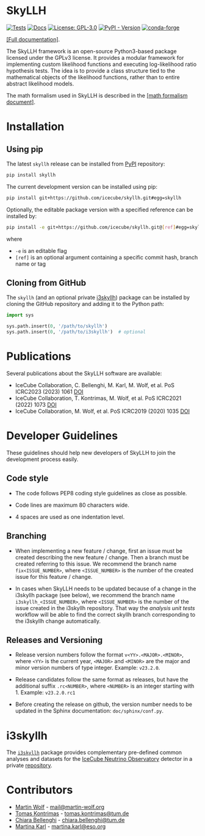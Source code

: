 # SkyLLH

[![Tests](https://github.com/icecube/skyllh/actions/workflows/pythonpackage.yml/badge.svg)](#)
[![Docs](https://github.com/icecube/skyllh/actions/workflows/documentation.yml/badge.svg)](https://icecube.github.io/skyllh/)
[![License: GPL-3.0](https://img.shields.io/badge/License-GPLv3-blue.svg)](https://opensource.org/licenses/GPL-3.0)
[![PyPI - Version](https://img.shields.io/pypi/v/skyllh)](https://pypi.org/project/skyllh/)
[![conda-forge](https://anaconda.org/conda-forge/skyllh/badges/version.svg)](https://anaconda.org/conda-forge/skyllh)

[[Full documentation]](https://icecube.github.io/skyllh/).

The SkyLLH framework is an open-source Python3-based package licensed under the
GPLv3 license. It provides a modular framework for implementing custom
likelihood functions and executing log-likelihood ratio hypothesis tests.
The idea is to provide a class structure tied to the mathematical objects of the
likelihood functions, rather than to entire abstract likelihood models.

The math formalism used in SkyLLH is described in the
[[math formalism document]](https://github.com/icecube/skyllh/blob/master/doc/user_manual.pdf).

# Installation

## Using pip

The latest `skyllh` release can be installed from
[PyPI](https://pypi.org/project/skyllh/) repository:
```bash
pip install skyllh
```

The current development version can be installed using pip:
```bash
pip install git+https://github.com/icecube/skyllh.git#egg=skyllh
```

Optionally, the editable package version with a specified reference can be
installed by:
```bash
pip install -e git+https://github.com/icecube/skyllh.git@[ref]#egg=skyllh
```
where
- `-e` is an editable flag
- `[ref]` is an optional argument containing a specific commit hash, branch name
  or tag

## Cloning from GitHub

The `skyllh` (and an optional private [i3skyllh](#i3skyllh)) package can be
installed by cloning the GitHub repository and adding it to the Python path:

```python
import sys

sys.path.insert(0, '/path/to/skyllh')
sys.path.insert(0, '/path/to/i3skyllh')  # optional
```

# Publications

Several publications about the SkyLLH software are available:

- IceCube Collaboration, C. Bellenghi, M. Karl, M. Wolf, et al. PoS ICRC2023 (2023) 1061
  [DOI](https://doi.org/10.22323/1.444.1061)
- IceCube Collaboration, T. Kontrimas, M. Wolf, et al. PoS ICRC2021 (2022) 1073
  [DOI](http://doi.org/10.22323/1.395.1073)
- IceCube Collaboration, M. Wolf, et al. PoS ICRC2019 (2020) 1035
  [DOI](https://doi.org/10.22323/1.358.1035)

# Developer Guidelines

These guidelines should help new developers of SkyLLH to join the development
process easily.

## Code style

- The code follows PEP8 coding style guidelines as close as possible.

- Code lines are maximum 80 characters wide.

- 4 spaces are used as one indentation level.

## Branching

- When implementing a new feature / change, first an issue must be created
  describing the new feature / change. Then a branch must be created referring
  to this issue. We recommend the branch name `fix<ISSUE_NUMBER>`, where
  `<ISSUE_NUMBER>` is the number of the created issue for this feature / change.

- In cases when SkyLLH needs to be updated because of a change in the i3skyllh
  package (see below), we recommend the branch name `i3skyllh_<ISSUE_NUMBER>`,
  where `<ISSUE_NUMBER>` is the number of the issue created in the i3skyllh
  repository. That way the *analysis unit tests* workflow will be able to find
  the correct skyllh branch corresponding to the i3skyllh change automatically.

## Releases and Versioning

- Release version numbers follow the format `v<YY>.<MAJOR>.<MINOR>`, where
  `<YY>` is the current year, `<MAJOR>` and `<MINOR>` are the major and minor
  version numbers of type integer. Example: `v23.2.0`.

- Release candidates follow the same format as releases, but have the additional
  suffix `.rc<NUMBER>`,  where `<NUMBER>` is an integer starting with 1.
  Example: `v23.2.0.rc1`

- Before creating the release on github, the version number needs to be updated
  in the Sphinx documentation: `doc/sphinx/conf.py`.

# i3skyllh

The [`i3skyllh`](https://github.com/icecube/i3skyllh) package provides
complementary pre-defined common analyses and datasets for the
[IceCube Neutrino Observatory](https://icecube.wisc.edu) detector in a private
[repository](https://github.com/icecube/i3skyllh).

# Contributors

- [Martin Wolf](https://github.com/martwo) - [mail@martin-wolf.org](mailto:mail@martin-wolf.org)
- [Tomas Kontrimas](https://github.com/tomaskontrimas) - [tomas.kontrimas@tum.de](mailto:tomas.kontrimas@tum.de)
- [Chiara Bellenghi](https://github.com/chiarabellenghi) - [chiara.bellenghi@tum.de](mailto:chiara.bellenghi@tum.de)
- [Martina Karl](https://github.com/mskarl) - [martina.karl@eso.org](mailto:martina.karl@eso.org)
